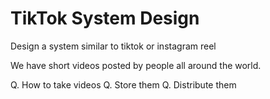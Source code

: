 # TikTok System Design

Design a system similar to tiktok or instagram reel

We have short videos posted by people all around the world.

Q. How to take videos
Q. Store them
Q. Distribute them

    
